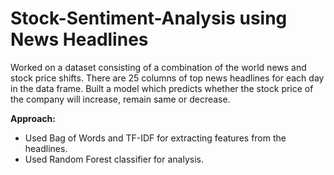 # Stock-Sentiment-Analysis using News Headlines 
Worked on a dataset consisting of a combination of the world news and stock price shifts. There are 25 columns of top news headlines for each day in the data frame. Built a model which predicts whether the stock price of the company will increase, remain same or decrease. 

<b>Approach:</b>
 - Used Bag of Words and TF-IDF for extracting features from the headlines.
 - Used Random Forest classifier for analysis.
